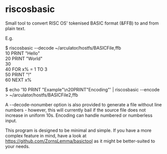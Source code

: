# riscosbasic

Small tool to convert RISC OS' tokenised BASIC format (&FFB) to and from plain text.

E.g.

$ riscosbasic --decode ~/arculator/hostfs/BASICFile,ffb<br/>
10 PRINT "Hello"<br/>
20 PRINT "World"<br/>
30 <br/>
40 FOR x% = 1 TO 3<br/>
50 PRINT "!"<br/>
60 NEXT x%

$ echo '10 PRINT "Example"\n20PRINT"Encoding"' | riscosbasic --encode > ~/arculator/hostfs/BASICFile2,ffb

A --decode-nonumber option is also provided to generate a file without line numbers - however, this will currently bail if the source file does not increase in uniform 10s. Encoding can handle numbered or numberless input.

This program is designed to be minimal and simple. If you have a more complex feature in mind, have a look at https://github.com/ZornsLemma/basictool as it might be better-suited to your needs.
